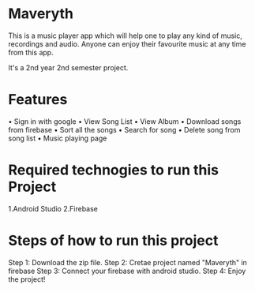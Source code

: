 # Maveryth
This is a music player app which will help one to play any kind of music, recordings and audio. 
Anyone can enjoy their favourite music at any time from this app.

It's a 2nd year 2nd semester project.

# Features
•	Sign in with google 
•	View Song List
•	View Album
•	Download songs from firebase
•	Sort all the songs
•	Search for song
•	Delete song from song list
•	Music playing page

# Required technogies to run this Project
1.Android Studio
2.Firebase

# Steps of how to run this project
Step 1: Download the zip file.
Step 2: Cretae project named "Maveryth" in firebase
Step 3: Connect your firebase with android studio.
Step 4: Enjoy the project!
